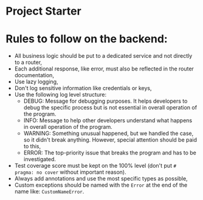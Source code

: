 # Project Starter

# Rules to follow on the backend:

-   All business logic should be put to a dedicated service and not directly to a router,
-   Each additional response, like error, must also be reflected in the router documentation,
-   Use lazy logging,
-   Don't log sensitive information like credentials or keys,
-   Use the following log level structure:
    -   DEBUG: Message for debugging purposes.
        It helps developers to debug the specific process but is not essential in overall operation of the program.
    -   INFO: Message to help other developers understand what happens in overall operation of the program.
    -   WARNING: Something unusual happened, but we handled the case, so it didn't break anything.
        However, special attention should be paid to this,
    -   ERROR: The top-priority issue that breaks the program and has to be investigated.
-   Test coverage score must be kept on the 100% level (don't put `# pragma: no cover` without important reason).
-   Always add annotations and use the most specific types as possible,
-   Custom exceptions should be named with the `Error` at the end of the name like: `CustomNameError`.
